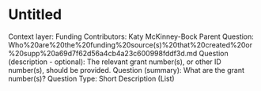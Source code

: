 # Untitled

Context layer: Funding
Contributors: Katy McKinney-Bock
Parent Question: Who%20are%20the%20funding%20source(s)%20that%20created%20or%20supp%20a69d7f62d56a4cb4a23c600998fddf3d.md
Question (description - optional): The relevant grant number(s), or other ID number(s), should be provided.
Question (summary): What are the grant number(s)?
Question Type: Short Description (List)